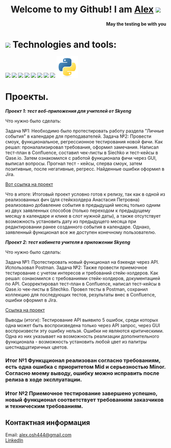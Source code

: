 <h1 align="center">Welcome to my Github! I am <a href="https://daniilshat.ru/" target="_blank">Alex</a> 
<img src="https://github.com/blackcater/blackcater/raw/main/images/Hi.gif" height="32"/></h1>
<h4 align="right">May the testing be with you </h4>


#  <img src="https://user-images.githubusercontent.com/125588671/268579290-8c2721ae-3f25-4100-aded-762f38a13a20.png" height="28">  Technologies and tools:

<img src="https://user-images.githubusercontent.com/125588671/268574051-23c2bfdc-c4b6-47b1-853d-c6f4f3428677.jpg" height="68"> <img src="https://github.com/aaoshepkov/about/assets/125588671/2821be6e-7f84-484b-a474-8c1eca49ec30" height="68"> <img src="https://user-images.githubusercontent.com/125588671/268590665-c1007974-2b83-43a6-bfc8-ea376c3ce5bd.png" height="68"> <img src="https://user-images.githubusercontent.com/125588671/268489118-48dfef0e-cc0f-4c8b-af01-3f5118c828f0.png" height="68"> <img src="https://github.com/aaoshepkov/about/assets/125588671/06bb6316-4364-45f3-a7c8-5565a2016c66" height="68"> <img src="https://user-images.githubusercontent.com/125588671/268588939-5d9003f5-d990-4de1-b297-6fb517eece0c.png" height="68"> <img src="https://user-images.githubusercontent.com/125588671/268489099-ab32e330-e699-4c4e-8886-0518f54b7917.png" height="68"> <img src="https://user-images.githubusercontent.com/125588671/268489097-2ac8ccec-8a1e-4624-8930-8f0fb66c3645.png" height="68"> <img src=https://raw.githubusercontent.com/devicons/devicon/master/icons/python/python-original.svg height="68">



# Проекты.  

***Проект 1: тест веб-приложения для учителей от Skyeng***

Что нужно было сделать:

Задача №1: Необходимо было протестировать работу раздела "Личные события" в календаре для преподавателей. Задача №2: Провести смоук, функциональное, регрессионное тестирования новой фичи. Как решал: проналализировал требования, оформил замечания. Написал тест-план в Confluence, составил чек-листы в Siechko и тест-кейсы в Qase.io. Затем ознакомился с работой функционала фичи через GUI, выписал вопросы. Прогнал тест - кейсы, сперва смоук, затем позитивные, после негативные, регресс. Найденные ошибки оформил в Jira.

[Вот ссылка на проект](https://courageous-saffron-3c5.notion.site/1-2-f0be1834812a4f6e971e840b8e4708e7?pvs=4)

Что в итоге: Итоговый проект условно готов к релизу, так как в одной из реализованных фич (для стейкхолдера Анастасия Петровна) реализовано добавление события в предыдущий месяц только одним из двух заявленных способов (только переходом к предыдущему месяцу в календаре и клике в слот нужной даты), а также отсутствует возможность установить дату из предыдущего месяца при редактировании ранее созданного события в календаре. Однако, заявленный функционал все же доступен конечному пользователю.

***Проект 2: тест кабинета учителя в приложении Skyeng***

Что нужно было сделать:

Задача №1: Протестировать новый функционал на бэкенде через API. Использовал Postman. Задача №2: Также провести приемочное тестирование с учетом интересов и требований стейк-холдеров. Как решал: ознакомился с требованиями стейк-холдеров, документацией по API. Скорректировал тест-план в Confluence, написал тест-кейсы в Qase.io чек-листы в Sitechko. Провел тесты в Postman, сохранил коллекцию для последующих тестов, результаты внес в Confluence, ошибки оформил в Jira.

[Ссылка на проект](https://courageous-saffron-3c5.notion.site/1-2-f0be1834812a4f6e971e840b8e4708e7?pvs=4)

Выводы (итоги): Тестирование API выявило 5 ошибок, среди которых одна может быть воспроизведена только через API запрос, через GUI воспроизвести эту ошибку нельзя. Ошибки не являются критическими. Одна из них указывает на возможность реализации дополнительного функционала - возможность установить любой цвет из палитры шестнадцатиричных цветов.

### Итог №1 Функцционал реализован согласно требованиям, есть одна ошибка с приоритетом Mid и серьезностью Minor. Согласно моему выводу, ошибку можно исправить после релиза в ходе эксплуатации.  
### Итог №2 Приемочное тестирование завершено успешно, новый функционал соответствует требованиям заказчиков и техническим требованиям.  
## Контактная информация  
Email: alex.osh444@gmail.com  
[LinkedIn](https://www.linkedin.com/in/aleksandr-oshchepkov-a63189b3/)

